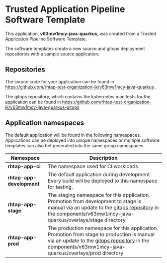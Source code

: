 # Trusted Application Pipeline Software Template

This application, **v63mw1mcy-java-quarkus**, was created from a Trusted Application Pipeline Software Template.

The software templates create a new source and gitops deployment repositories with a sample source application. 

## Repositories

The source code for your application can be found in [https://github.com/rhtap-test-organization-jk/v63mw1mcy-java-quarkus ](https://github.com/rhtap-test-organization-jk/v63mw1mcy-java-quarkus ).
 
The gitops repository, which contains the kubernetes manifests for the application can be found in 
[https://github.com/rhtap-test-organization-jk/v63mw1mcy-java-quarkus-gitops ](https://github.com/rhtap-test-organization-jk/v63mw1mcy-java-quarkus-gitops ) 

## Application namespaces 

The default application will be found in the following namespaces. Applications can be deployed into unique namespaces or multiple software templates can also bet generated into the same group namespaces.  

|  Namespace   |  Description   |  
| -------- | -------- |
| **rhtap-app-ci** | The namespace used for CI workloads |
| **rhtap-app-development** | The default application during development. Every build will be deployed to this namespace for testing. |
| **rhtap-app-stage** | The staging namespace for this application. Promotion from development to stage is manual via an update to the [gitops repository](https://github.com/rhtap-test-organization-jk/v63mw1mcy-java-quarkus-gitops ) in the components/v63mw1mcy-java-quarkus/overlays/stage directory |
| **rhtap-app-prod** | The production namespace for this application. Promotion from stage to production is manual via an update to the [gitops repository](https://github.com/rhtap-test-organization-jk/v63mw1mcy-java-quarkus-gitops ) in the components/v63mw1mcy-java-quarkus/overlays/prod directory |